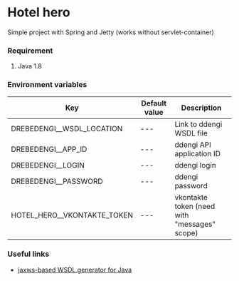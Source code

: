 # Hotel hero

Simple project with Spring and Jetty (works without servlet-container)

### Requirement

1. Java 1.8

### Environment variables

| Key | Default value | Description |
| ------ | ------ | ------ | 
| DREBEDENGI__WSDL_LOCATION | --- | Link to ddengi WSDL file
| DREBEDENGI__APP_ID         | --- | ddengi API application ID
| DREBEDENGI__LOGIN         | --- | ddengi login
| DREBEDENGI__PASSWORD      | --- | ddengi password
| HOTEL_HERO__VKONTAKTE_TOKEN     | --- | vkontakte token (need with "messages" scope)

### Useful links

* [jaxws-based WSDL generator for Java](http://www.hascode.com/2010/04/create-a-soap-client-using-the-jax-ws-maven-plugin/)